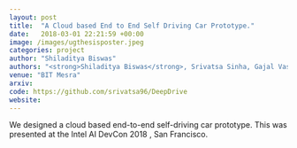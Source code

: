 ```yaml
---
layout: post
title:  "A Cloud based End to End Self Driving Car Prototype."
date:   2018-03-01 22:21:59 +00:00
image: /images/ugthesisposter.jpeg
categories: project
author: "Shiladitya Biswas"
authors: "<strong>Shiladitya Biswas</strong>, Srivatsa Sinha, Gajal Vasita"
venue: "BIT Mesra"
arxiv: 
code: https://github.com/srivatsa96/DeepDrive
website: 
---
```

We designed a cloud based end-to-end self-driving car prototype. This was presented at the Intel AI DevCon 2018 , San Francisco.